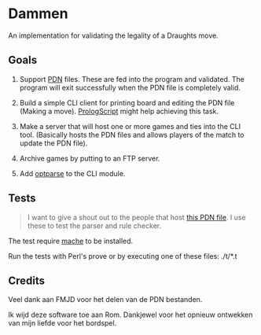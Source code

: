 # Dammen

An implementation for validating the legality of a Draughts move.

## Goals

1. Support [PDN][1] files. These are fed into the program and validated. The
   program will exit successfully when the PDN file is completely valid.

2. Build a simple CLI client for printing board and editing the PDN file
   (Making a move). [PrologScript][2] might help achieving this task.

3. Make a server that will host one or more games and ties into the CLI tool.
   (Basically hosts the PDN files and allows players of the match to update the
   PDN file).

4. Archive games by putting to an FTP server.

5. Add [optparse][3] to the CLI module.

## Tests

> I want to give a shout out to the people that host [this PDN file][4].
> I use these to test the parser and rule checker.

The test require [mache][5] to be installed.

Run the tests with Perl's prove or by executing one of these files: ./t/\*.t

## Credits

Veel dank aan FMJD voor het delen van de PDN bestanden.

Ik wijd deze software toe aan Rom. Dankjewel voor het opnieuw ontwekken van
mijn liefde voor het bordspel.

[1]:https://en.wikipedia.org/wiki/Portable_Draughts_Notation
[2]:https://www.swi-prolog.org/FAQ/PrologScript.html
[3]:https://www.swi-prolog.org/pldoc/man?section=optparse
[4]:https://archive.fmjd.org/wk2007/PartijenAnalyses/All%20Games%20in%20PDN.pdn
[5]:https://github.com/bas080/mache
